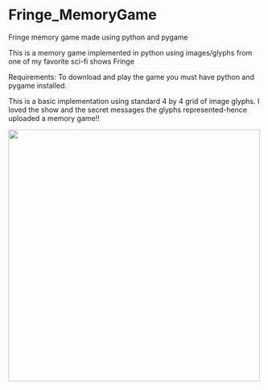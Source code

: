 # Fringe_MemoryGame
Fringe memory game made using python and pygame

This is a memory game implemented in python using images/glyphs from one of my favorite sci-fi shows Fringe

Requirements:
To download and play the game you must have python and pygame installed.

This is a basic implementation using standard 4 by 4 grid of image glyphs.
I loved the show and the secret messages the glyphs represented-hence uploaded a memory game!!

<img src="https://user-images.githubusercontent.com/46016065/60399902-7fde4080-9b7d-11e9-860f-40b8d4e0c54c.png" width ="500">
